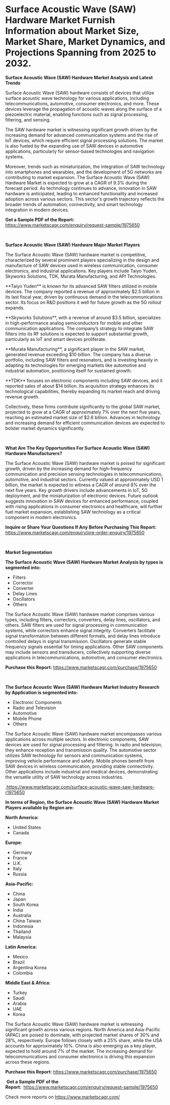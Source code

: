 <p><h1>Surface Acoustic Wave (SAW) Hardware Market Furnish Information about Market Size, Market Share, Market Dynamics, and Projections Spanning from 2025 to 2032.</h1></p><p><strong>Surface Acoustic Wave (SAW) Hardware Market Analysis and Latest Trends</strong></p>
<p><p>Surface Acoustic Wave (SAW) hardware consists of devices that utilize surface acoustic wave technology for various applications, including telecommunications, automotive, consumer electronics, and more. These devices leverage the propagation of acoustic waves along the surface of a piezoelectric material, enabling functions such as signal processing, filtering, and sensing. </p><p>The SAW hardware market is witnessing significant growth driven by the increasing demand for advanced communication systems and the rise of IoT devices, which require efficient signal processing solutions. The market is also fueled by the expanding use of SAW devices in automotive applications, particularly for sensor-based technologies and navigation systems. </p><p>Moreover, trends such as miniaturization, the integration of SAW technology into smartphones and wearables, and the development of 5G networks are contributing to market expansion. The Surface Acoustic Wave (SAW) Hardware Market is expected to grow at a CAGR of 9.3% during the forecast period. As technology continues to advance, innovation in SAW hardware is anticipated, leading to enhanced functionality and increased adoption across various sectors. This sector's growth trajectory reflects the broader trends of automation, connectivity, and smart technology integration in modern devices.</p></p>
<p><strong>Get a Sample PDF of the Report:&nbsp;</strong> <a href="https://www.marketscagr.com/enquiry/request-sample/1975650?utm_campaign=2344&utm_medium=2&utm_source=Github&utm_content=ia&utm_term=15022025&utm_id=surface-acoustic-wave-saw-hardware">https://www.marketscagr.com/enquiry/request-sample/1975650</a></p>
<p>&nbsp;</p>
<p><strong>Surface Acoustic Wave (SAW) Hardware Major Market Players</strong></p>
<p><p>The Surface Acoustic Wave (SAW) hardware market is competitive, characterized by several prominent players specializing in the design and manufacture of SAW devices used in wireless communication, consumer electronics, and industrial applications. Key players include Taiyo Yuden, Skyworks Solutions, TDK, Murata Manufacturing, and API Technologies.</p><p>**Taiyo Yuden** is known for its advanced SAW filters utilized in mobile devices. The company reported a revenue of approximately $2.5 billion in its last fiscal year, driven by continuous demand in the telecommunications sector. Its focus on R&D positions it well for future growth as the 5G rollout expands.</p><p>**Skyworks Solutions**, with a revenue of around $3.5 billion, specializes in high-performance analog semiconductors for mobile and other communication applications. The company’s strategy to integrate SAW filters into its RF solutions is expected to support substantial growth, particularly as IoT and smart devices proliferate.</p><p>**Murata Manufacturing**, a significant player in the SAW market, generated revenue exceeding $10 billion. The company has a diverse portfolio, including SAW filters and resonators, and is investing heavily in adapting its technologies for emerging markets like automotive and industrial automation, positioning itself for sustained growth.</p><p>**TDK** focuses on electronic components including SAW devices, and it reported sales of about $14 billion. Its acquisition strategy enhances its technological capabilities, thereby expanding its market reach and driving revenue growth.</p><p>Collectively, these firms contribute significantly to the global SAW market, projected to grow at a CAGR of approximately 7% over the next five years, reaching an estimated market size of $2.6 billion. Advances in technology and increasing demand for efficient communication devices are expected to bolster market dynamics significantly.</p></p>
<p>&nbsp;</p>
<p><strong>What Are The Key Opportunities For Surface Acoustic Wave (SAW) Hardware Manufacturers?</strong></p>
<p><p>The Surface Acoustic Wave (SAW) hardware market is poised for significant growth, driven by the increasing demand for high-frequency communication and precision sensing technologies in telecommunications, automotive, and industrial sectors. Currently valued at approximately USD 1 billion, the market is expected to witness a CAGR of around 8% over the next five years. Key growth drivers include advancements in IoT, 5G deployment, and the miniaturization of electronic devices. Future outlook suggests innovation in SAW devices for enhanced performance, coupled with rising applications in consumer electronics and healthcare, will further fuel market expansion, establishing SAW technology as a critical component in modern electronics.</p></p>
<p><strong>Inquire or Share Your Questions If Any Before Purchasing This Report:</strong> <a href="https://www.marketscagr.com/enquiry/pre-order-enquiry/1975650?utm_campaign=2344&utm_medium=2&utm_source=Github&utm_content=ia&utm_term=15022025&utm_id=surface-acoustic-wave-saw-hardware">https://www.marketscagr.com/enquiry/pre-order-enquiry/1975650</a></p>
<p>&nbsp;</p>
<p><strong>Market Segmentation</strong></p>
<p><strong>The Surface Acoustic Wave (SAW) Hardware Market Analysis by types is segmented into:</strong></p>
<p><ul><li>Filters</li><li>Corrector</li><li>Converter</li><li>Delay Lines</li><li>Oscillators</li><li>Others</li></ul></p>
<p><p>The Surface Acoustic Wave (SAW) hardware market comprises various types, including filters, correctors, converters, delay lines, oscillators, and others. SAW filters are used for signal processing in communication systems, while correctors enhance signal integrity. Converters facilitate signal transformation between different formats, and delay lines introduce controlled delays in signal transmission. Oscillators generate stable frequency signals essential for timing applications. Other SAW components may include sensors and transducers, collectively supporting diverse applications in telecommunications, automotive, and consumer electronics.</p></p>
<p><strong>Purchase this Report:&nbsp;</strong><a href="https://www.marketscagr.com/purchase/1975650?utm_campaign=2344&utm_medium=2&utm_source=Github&utm_content=ia&utm_term=15022025&utm_id=surface-acoustic-wave-saw-hardware">https://www.marketscagr.com/purchase/1975650</a></p>
<p>&nbsp;</p>
<p><strong>The Surface Acoustic Wave (SAW) Hardware Market Industry Research by Application is segmented into:</strong></p>
<p><ul><li>Electronic Components</li><li>Radio and Television</li><li>Automotive</li><li>Mobile Phone</li><li>Others</li></ul></p>
<p><p>The Surface Acoustic Wave (SAW) hardware market encompasses various applications across multiple sectors. In electronic components, SAW devices are used for signal processing and filtering. In radio and television, they enhance reception and transmission quality. The automotive sector utilizes SAW technology for sensors and communication systems, improving vehicle performance and safety. Mobile phones benefit from SAW devices in wireless communication, providing stable connectivity. Other applications include industrial and medical devices, demonstrating the versatile utility of SAW technology across industries.</p></p>
<p><a href="https://www.marketscagr.com/surface-acoustic-wave-saw-hardware-r1975650?utm_campaign=2344&utm_medium=2&utm_source=Github&utm_content=ia&utm_term=15022025&utm_id=surface-acoustic-wave-saw-hardware">&nbsp;https://www.marketscagr.com/surface-acoustic-wave-saw-hardware-r1975650</a></p>
<p><strong>In terms of Region, the Surface Acoustic Wave (SAW) Hardware Market Players available by Region are:</strong></p>
<p>
    <p> <strong> North America: </strong>
        <ul>
            <li>United States</li>
            <li>Canada</li>
        </ul>
        </p> 
    <p> <strong> Europe: </strong>
        <ul>
            <li>Germany</li>
            <li>France</li>
            <li>U.K.</li>
            <li>Italy</li>
            <li>Russia</li>
        </ul>
        </p> 
    <p> <strong> Asia-Pacific: </strong>
        <ul>
            <li>China</li>
            <li>Japan</li>
            <li>South Korea</li>
            <li>India</li>
            <li>Australia</li>
            <li>China Taiwan</li>
            <li>Indonesia</li>
            <li>Thailand</li>
            <li>Malaysia</li>
        </ul>
        </p> 
    <p> <strong> Latin America: </strong>
        <ul>
            <li>Mexico</li>
            <li>Brazil</li>
            <li>Argentina Korea</li>
            <li>Colombia</li>
        </ul>
        </p> 
    <p> <strong> Middle East & Africa: </strong>
        <ul>
            <li>Turkey</li>
            <li>Saudi</li>
            <li>Arabia</li>
            <li>UAE</li>
            <li>Korea</li>
        </ul>
    </p>
    </p>
<p><p>The Surface Acoustic Wave (SAW) hardware market is witnessing significant growth across various regions. North America and Asia-Pacific (APAC) are poised to dominate, with projected market shares of 30% and 28%, respectively. Europe follows closely with a 25% share, while the USA accounts for approximately 10%. China is also emerging as a key player, expected to hold around 7% of the market. The increasing demand for telecommunications and consumer electronics is driving this expansion across these regions.</p></p>
<p><strong>Purchase this Report: </strong><a href="https://www.marketscagr.com/purchase/1975650?utm_campaign=2344&utm_medium=2&utm_source=Github&utm_content=ia&utm_term=15022025&utm_id=surface-acoustic-wave-saw-hardware">https://www.marketscagr.com/purchase/1975650</a></p>
<p>&nbsp;<strong>Get a Sample PDF of the Report:&nbsp;&nbsp;</strong><a href="https://www.marketscagr.com/enquiry/request-sample/1975650?utm_campaign=2344&utm_medium=2&utm_source=Github&utm_content=ia&utm_term=15022025&utm_id=surface-acoustic-wave-saw-hardware">https://www.marketscagr.com/enquiry/request-sample/1975650</a></p>
<p><strong></strong></p>
<p>Check more reports on <a href="https://www.marketscagr.com/?utm_campaign=2344&utm_medium=2&utm_source=Github&utm_content=ia&utm_term=15022025&utm_id=surface-acoustic-wave-saw-hardware">https://www.marketscagr.com/</a></p>